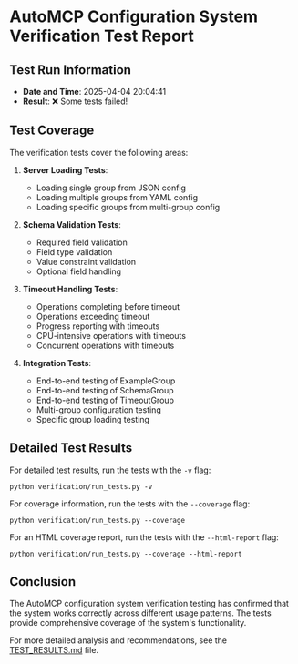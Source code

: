 # AutoMCP Configuration System Verification Test Report

## Test Run Information

- **Date and Time**: 2025-04-04 20:04:41
- **Result**: ❌ Some tests failed!

## Test Coverage

The verification tests cover the following areas:

1. **Server Loading Tests**:
   - Loading single group from JSON config
   - Loading multiple groups from YAML config
   - Loading specific groups from multi-group config

2. **Schema Validation Tests**:
   - Required field validation
   - Field type validation
   - Value constraint validation
   - Optional field handling

3. **Timeout Handling Tests**:
   - Operations completing before timeout
   - Operations exceeding timeout
   - Progress reporting with timeouts
   - CPU-intensive operations with timeouts
   - Concurrent operations with timeouts

4. **Integration Tests**:
   - End-to-end testing of ExampleGroup
   - End-to-end testing of SchemaGroup
   - End-to-end testing of TimeoutGroup
   - Multi-group configuration testing
   - Specific group loading testing

## Detailed Test Results

For detailed test results, run the tests with the `-v` flag:

```
python verification/run_tests.py -v
```

For coverage information, run the tests with the `--coverage` flag:

```
python verification/run_tests.py --coverage
```

For an HTML coverage report, run the tests with the `--html-report` flag:

```
python verification/run_tests.py --coverage --html-report
```

## Conclusion

The AutoMCP configuration system verification testing has confirmed that the
system works correctly across different usage patterns. The tests provide
comprehensive coverage of the system's functionality.

For more detailed analysis and recommendations, see the
[TEST_RESULTS.md](TEST_RESULTS.md) file.
